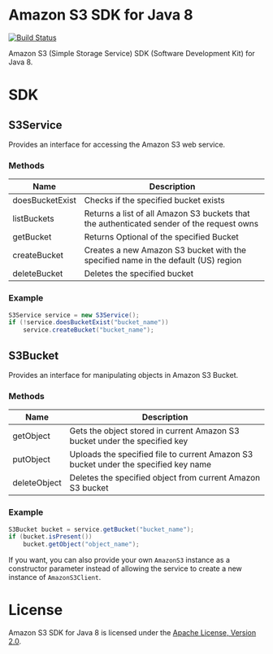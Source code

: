 # Amazon S3 SDK for Java 8

[![Build Status](https://travis-ci.org/OpenG/aws-java-sdk.svg?branch=master)](https://travis-ci.org/OpenG/aws-java-sdk)

Amazon S3 (Simple Storage Service) SDK (Software Development Kit) for Java 8.

# SDK

## S3Service

Provides an interface for accessing the Amazon S3 web service.

### Methods

Name            | Description
----------------|------------------------------------------------------------------------------------------
doesBucketExist | Checks if the specified bucket exists
listBuckets     | Returns a list of all Amazon S3 buckets that the authenticated sender of the request owns
getBucket       | Returns Optional of the specified Bucket
createBucket    | Creates a new Amazon S3 bucket with the specified name in the default (US) region
deleteBucket    | Deletes the specified bucket

### Example

```java
S3Service service = new S3Service();
if (!service.doesBucketExist("bucket_name"))
    service.createBucket("bucket_name");
```

## S3Bucket

Provides an interface for manipulating objects in Amazon S3 Bucket.

### Methods

Name            | Description
----------------|------------------------------------------------------------------------------------
getObject       | Gets the object stored in current Amazon S3 bucket under the specified key
putObject       | Uploads the specified file to current Amazon S3 bucket under the specified key name
deleteObject    | Deletes the specified object from current Amazon S3 bucket

### Example

```java
S3Bucket bucket = service.getBucket("bucket_name");
if (bucket.isPresent())
    bucket.getObject("object_name");
```

If you want, you can also provide your own `AmazonS3` instance as a constructor parameter instead of allowing the
service to create a new instance of `AmazonS3Client`.

# License

Amazon S3 SDK for Java 8 is licensed under the [Apache License, Version 2.0](http://www.apache.org/licenses/LICENSE-2.0.html).
